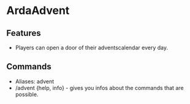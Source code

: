 # ArdaAdvent

## Features
- Players can open a door of their adventscalendar every day.

## Commands
- Aliases: advent
- /advent {help, info} - gives you infos about the commands that are possible.
